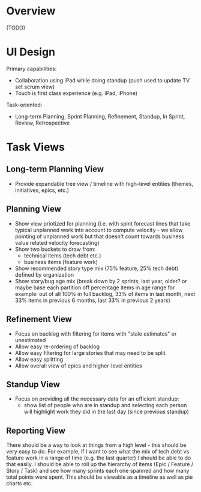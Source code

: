 Overview
========

(TODO)

UI Design
=========

Primary capabilities:
- Collaboration using iPad while doing standup
  (push used to update TV set scrum view)
- Touch is first class experience (e.g. iPad, iPhone)

Task-oriented:
- Long-term Planning, Sprint Planning, Refinement, Standup, In Sprint,
  Review, Retrospective

Task Views
==========

Long-term Planning View
-----------------------

* Provide expandable tree view / timeline with high-level entities
  (themes, initiatives, epics, etc.)  

Planning View
-------------

* Show view priotized for planning (i.e. with spint forecast lines that
  take typical unplanned work into account to compute velocity - we allow
  pointing of unplanned work but that doesn't count towards business value
  related velocity forecasting)
* Show two buckets to draw from:
  - technical items (tech debt etc.)
  - business items (feature work)
* Show recommended story type mix (75% feature, 25% tech debt) defined
  by organization
* Show story/bug age mix (break down by 2 sprints, last year, older? or maybe base each partition off percentage items in age range
  for example: out of all 100% in full backlog, 33% of items in last month, next 33% items in previous 6 months, last 33% in
    previous 2 years)

Refinement View
---------------

* Focus on backlog with filtering for items with "stale estimates" or
  unestimated
* Allow easy re-ordering of backlog
* Allow easy filtering for large stories that may need to be split
* Allow easy splitting
* Allow overall view of epics and higher-level entities

Standup View
------------

* Focus on providing all the necessary data for an efficient standup:
  - show list of people who are in standup and selecting each person
    will highlight work they did in the last day (since previous standup)

Reporting View
--------------

There should be a way to look at things from a high level - this should be very easy to do.  For example, if I want to see what
the mix of tech debt vs feature work in a range of time (e.g. the last quarter) I should be able to do that easily.  I should be
able to roll up the hierarchy of items (Epic / Feature / Story / Task) and see how many sprints each one spanned and how many total
points were spent.  This should be viewable as a timeline as well as pie charts etc.
